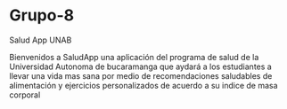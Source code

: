 # Grupo-8

Salud App UNAB

Bienvenidos a SaludApp una aplicación del programa de salud de la Universidad Autonoma de bucaramanga que aydará a los estudiantes a llevar una vida mas sana por medio de recomendaciones saludables de alimentación y ejercicios personalizados de acuerdo a su indice de masa corporal

